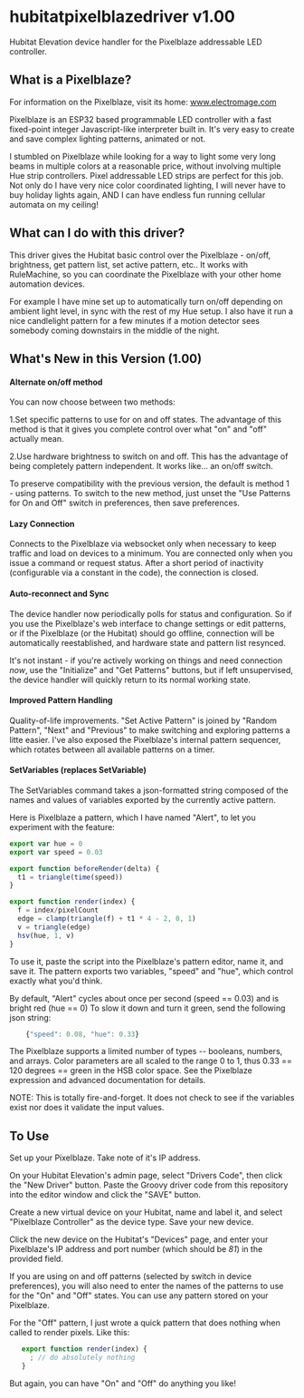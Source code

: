 # hubitatpixelblazedriver v1.00
Hubitat Elevation device handler for the Pixelblaze addressable LED controller.

## What is a Pixelblaze?
For information on the Pixelblaze, visit its home:  www.electromage.com

Pixelblaze is an ESP32 based programmable LED controller with a fast
fixed-point integer Javascript-like interpreter built in. It's very easy
to create and save complex lighting patterns, animated or not.

I stumbled on Pixelblaze while looking for a way to light some very long beams
in multiple colors at a reasonable price, without involving multiple Hue strip
controllers. Pixel addressable LED strips are perfect for this job. Not
only do I have very nice color coordinated lighting, I will never have to buy
holiday lights again, AND I can have endless fun running cellular automata on my
ceiling!

## What can I do with this driver?
This driver gives the Hubitat basic control over the Pixelblaze - on/off, brightness,
get pattern list, set active pattern, etc.. It works with RuleMachine, so you can 
coordinate the Pixelblaze with your other home automation devices.

For example I have mine set up to automatically turn on/off depending on ambient light level,
in sync with the rest of my Hue setup. I also have it run a nice candlelight pattern for a few
minutes if a motion detector sees somebody coming downstairs in the middle of the night. 

## What's New in this Version (1.00)
#### Alternate on/off method
You can now choose between two methods:

1.Set specific patterns to use for on and off states. The advantage of this method
is that it gives you complete control over what "on" and "off" actually mean.

2.Use hardware brightness to switch on and off.  This has the advantage of
being completely pattern independent.  It works like... an on/off switch.

To preserve compatibility with the previous version, the default is method 1 - using
patterns. To switch to the new method, just unset the "Use Patterns for On and Off"
switch in preferences, then save preferences. 

#### Lazy Connection
Connects to the Pixelblaze via websocket only when necessary to keep traffic and load on
devices to a minimum.  You are connected only when you issue a command or request status.
After a short period of inactivity (configurable via a constant in the code), the connection
is closed.

#### Auto-reconnect and Sync
The device handler now periodically polls for status and configuration. So if you use the
Pixelblaze's web interface to change settings or edit patterns, or if the Pixelblaze
(or the Hubitat) should go offline, connection will be automatically reestablished, and
hardware state and pattern list resynced.

It's not instant - if you're actively working on things and need connection *now*, use the
"Initialize" and "Get Patterns" buttons, but if left unsupervised, the device handler will
quickly return to its normal working state. 

#### Improved Pattern Handling
Quality-of-life improvements.  "Set Active Pattern" is joined by "Random Pattern", "Next" 
and "Previous" to make switching and exploring patterns a litte easier.  I've also exposed
the Pixelblaze's internal pattern sequencer, which rotates between
all available patterns on a timer.  

#### SetVariables (replaces SetVariable)
The SetVariables command takes a json-formatted string composed of the names and values
of variables exported by the currently active pattern.
 
Here is Pixelblaze a pattern, which I have named "Alert", to let you experiment with
the feature:

```javascript
export var hue = 0
export var speed = 0.03

export function beforeRender(delta) {
  t1 = triangle(time(speed))
}

export function render(index) {
  f = index/pixelCount
  edge = clamp(triangle(f) + t1 * 4 - 2, 0, 1)
  v = triangle(edge)
  hsv(hue, 1, v)
}
```
To use it, paste the script into the Pixelblaze's pattern editor, name it, and save it. 
The pattern exports two variables, "speed" and "hue", which control exactly what
you'd think.
 
By default, "Alert" cycles about once per second (speed == 0.03) and is bright
red (hue == 0)  To slow it down and turn it green, send the following json string:
 
```javascript 
    {"speed": 0.08, "hue": 0.33}
```         
The Pixelblaze supports a limited number of types -- booleans, numbers, and arrays. Color
parameters are all scaled to the range 0 to 1, thus 0.33 == 120 degrees == green in the
HSB color space. See the Pixelblaze expression and advanced documentation for details.

NOTE: This is totally fire-and-forget.  It does not check to see if the variables
exist nor does it validate the input values.  

## To Use
Set up your Pixelblaze.  Take note of it's IP address.

On your Hubitat Elevation's admin page, select "Drivers Code", then click the
"New Driver" button.  Paste the Groovy driver code from this repository into 
the editor window and click the "SAVE" button.

Create a new virtual device on your Hubitat, name and label it, and select 
"Pixelblaze Controller" as the device type.  Save your new device.

Click the new device on the Hubitat's "Devices" page, and enter your Pixelblaze's
IP address and port number (which should be *81*) in the provided field.

If you are using on and off patterns (selected by switch in device preferences),
you will also need to enter the names of the patterns to use for the "On" and "Off"
states. You can use any pattern stored on your Pixelblaze.

For the "Off" pattern, I just wrote a quick pattern that does
nothing when called to render pixels.  Like this:
```javascript
   export function render(index) {
     ; // do absolutely nothing
   }
```
But again, you can have "On" and "Off" do anything you like!


